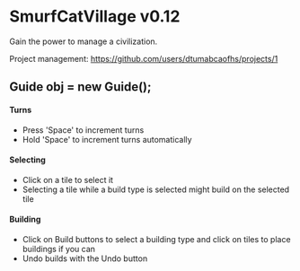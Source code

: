 # SmurfCatVillage v0.12
Gain the power to manage a civilization. 

Project management: https://github.com/users/dtumabcaofhs/projects/1

## Guide obj = new Guide();
#### Turns
* Press 'Space' to increment turns
* Hold 'Space' to increment turns automatically

#### Selecting
* Click on a tile to select it
* Selecting a tile while a build type is selected might build on the selected tile

#### Building
* Click on Build buttons to select a building type and click on tiles to place buildings if you can
* Undo builds with the Undo button